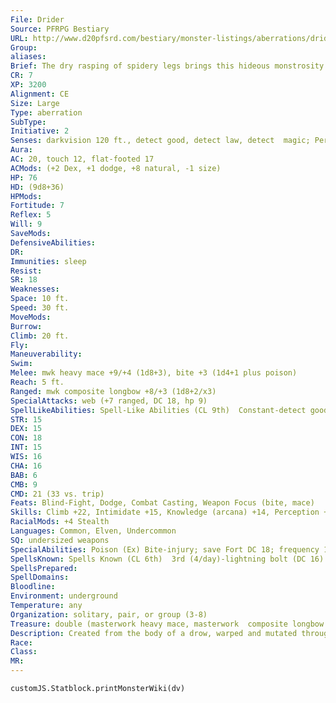 ```yaml
---
File: Drider
Source: PFRPG Bestiary
URL: http://www.d20pfsrd.com/bestiary/monster-listings/aberrations/drider
Group: 
aliases: 
Brief: The dry rasping of spidery legs brings this hideous monstrosity into view-a nightmarish, centaurian fusion of drow and spider.
CR: 7
XP: 3200
Alignment: CE
Size: Large
Type: aberration
SubType: 
Initiative: 2
Senses: darkvision 120 ft., detect good, detect law, detect  magic; Perception +15
Aura: 
AC: 20, touch 12, flat-footed 17
ACMods: (+2 Dex, +1 dodge, +8 natural, -1 size)
HP: 76
HD: (9d8+36)
HPMods: 
Fortitude: 7
Reflex: 5
Will: 9
SaveMods: 
DefensiveAbilities: 
DR: 
Immunities: sleep
Resist: 
SR: 18
Weaknesses: 
Space: 10 ft.
Speed: 30 ft.
MoveMods: 
Burrow: 
Climb: 20 ft.
Fly: 
Maneuverability: 
Swim: 
Melee: mwk heavy mace +9/+4 (1d8+3), bite +3 (1d4+1 plus poison)
Reach: 5 ft.
Ranged: mwk composite longbow +8/+3 (1d8+2/x3)
SpecialAttacks: web (+7 ranged, DC 18, hp 9)
SpellLikeAbilities: Spell-Like Abilities (CL 9th)  Constant-detect good, detect law, detect magic At will-dancing lights, darkness, faerie fire  1/day-clairaudience/clairvoyance, deeper darkness, dispel magic, levitate, suggestion (DC 16)
STR: 15
DEX: 15
CON: 18
INT: 15
WIS: 16
CHA: 16
BAB: 6
CMB: 9
CMD: 21 (33 vs. trip)
Feats: Blind-Fight, Dodge, Combat Casting, Weapon Focus (bite, mace)
Skills: Climb +22, Intimidate +15, Knowledge (arcana) +14, Perception +15, Spellcraft +14, Stealth +14
RacialMods: +4 Stealth
Languages: Common, Elven, Undercommon
SQ: undersized weapons
SpecialAbilities: Poison (Ex) Bite-injury; save Fort DC 18; frequency 1/round for 6 rounds; effect 1d2 Str; cure 1 save. The save DC is Constitution-based.  Spells A drider casts spells as a 6th-level cleric, sorcerer, or wizard, but does not gain any other class abilities.  Undersized Weapons (Ex) Although a drider is Large, its upper torso is the same size as that of a Medium humanoid's upper torso. As a result, it wields weapons as if it were one size category smaller than its actual size (Medium for most driders).
SpellsKnown: Spells Known (CL 6th)  3rd (4/day)-lightning bolt (DC 16)  2nd (6/day)-invisibility, web (DC 15)  1st (7/day)-mage armor, magic missile, ray of enfeeblement (DC 14), silent image (DC 14)  0 (at will)-bleed (DC 13), daze (DC 13), ghost sound, mage hand, ray of frost, read magic, resistance
SpellsPrepared: 
SpellDomains: 
Bloodline: 
Environment: underground
Temperature: any
Organization: solitary, pair, or group (3-8)
Treasure: double (masterwork heavy mace, masterwork  composite longbow [+2 Str] with 20 arrows, additional treasure)
Description: Created from the body of a drow, warped and mutated through special poisons and elixirs to take on the characteristics of a giant spider, the drider is a dangerous creature.  Driders are sexually dimorphic. A female drider's lower spider body is sleek and graceful, often similar to a black widow's body, while its upper drow torso retains its alluring curves and beautiful face (with the exception of sharp, poisonous fangs). A male drider's lower body is bulky like a tarantula, while its upper body is wiry and bears a hideous face more spider than drow, complete with fanged mandibles.
Race: 
Class: 
MR: 
---
```

```dataviewjs
customJS.Statblock.printMonsterWiki(dv)
```
